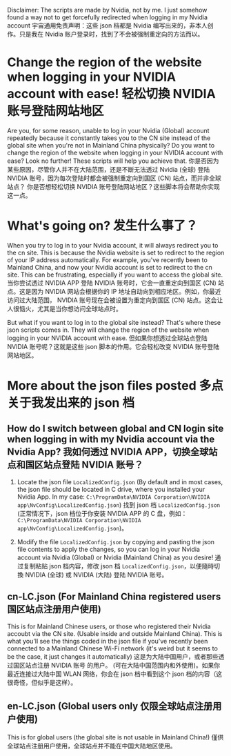 Disclaimer: The scripts are made by Nvidia, not by me. I just somehow found a way not to get forcefully redirected when logging in my Nvidia account
宇宙通用免责声明：这些 json 档都是 Nvidia 编写出来的，非本人创作。只是我在 Nvidia 账户登录时，找到了不会被强制重定向的方法而以。

# Change the region of the website when logging in your NVIDIA account with ease! 轻松切換 NVIDIA 账号登陆网站地区
Are you, for some reason, unable to log in your Nvidia (Global) account repeatedly because it constantly takes you to the CN site instead of the global site when you're not in Mainland China physically? Do you want to change the region of the website when logging in your NVIDIA account with ease? Look no further! These scripts will help you achieve that.
你是否因为某些原因，尽管你人并不在大陆范围，还是不断无法透过 Nvidia (全球) 登陆 NVIDIA 账号，因为每次登陆时都会被强制重定向到国区 (CN) 站点，而并非全球站点？ 你是否想轻松切换 NVIDIA 账号登陆网站地区？这些脚本将会帮助你实现这一点。

# What's going on? 发生什么事了？
When you try to log in to your Nvidia account, it will always redirect you to the cn site. This is because the Nvidia website is set to redirect to the region of your IP address automatically. For example, you've recently been to Mainland China, and now your Nvidia account is set to redirect to the cn site. This can be frustrating, especially if you want to access the global site.
当你尝试透过 NVIDIA APP 登陆 NVIDIA 账号时，它会一直重定向到国区 (CN) 站点。这是因为 NVIDIA 网站会根据你的 IP 地址自动向到相应地区。例如，你最近访问过大陆范围， NVIDIA 账号现在会被设置为重定向到国区 (CN) 站点。这会让人很恼火，尤其是当你想访问全球站点时。


But what if you want to log in to the global site instead? That's where these json scripts comes in. They will change the region of the website when logging in your NVIDIA account with ease.
但如果你想透过全球站点登陆 NVIDIA 账号呢？这就是这些 json 脚本的作用。它会轻松改变 NVIDIA 账号登陆网站地区。

# More about the json files posted 多点关于我发出来的 json 档

## How do I switch between global and CN login site when logging in with my Nvidia account via the Nvidia App? 我如何透过 NVIDIA APP，切换全球站点和国区站点登陆 NVIDIA 账号？
1. Locate the json file `LocalizedConfig.json`  (By default and in most cases, the json file should be located in C drive, where you installed your Nvidia App. In my case:  `C:\ProgramData\NVIDIA Corporation\NVIDIA app\NvConfig\LocalizedConfig.json`) 找到 json 档 `LocalizedConfig.json` (正常情况下，json 档位于你安装 NVIDIA APP 的 C 盘，例如：`C:\ProgramData\NVIDIA Corporation\NVIDIA app\NvConfig\LocalizedConfig.json`)。

2. Modify the file `LocalizedConfig.json` by copying and pasting the json file contents to apply the changes, so you can log in your Nvidia account via Nvidia (Global) or Nvidia (Mainland China) as you desire! 通过复制粘贴 json 档内容，修改 json 档 `LocalizedConfig.json`，以便隨時切換 NVIDIA (全球) 或 NVIDIA (大陆) 登陆 NVIDIA 账号。

## cn-LC.json (For Mainland China registered users 国区站点注册用户使用)
This is for Mainland Chinese users, or those who registered their Nvidia accoubt via the CN site. (Usable inside and outside Mainland China). This is what you'll see the things coded in the json file if you've recently been connected to a Mainland Chinese Wi-Fi network (it's weird but it seems to be the case, it just changes it automatically)
这是为大陆中国用户，或者那些透过国区站点注册 NVIDIA 账号 的用户。 (可在大陆中国范围内和外使用)。如果你最近连接过大陆中国 WLAN 网络，你会在 json 档中看到这个 json 档的内容（这很奇怪，但似乎是这样）。

## en-LC.json (Global users only 仅限全球站点注册用户使用)
This is for global users (the global site is not usable in Mainland China!)
僅供全球站点注册用户使用，全球站点并不能在中国大陆地区使用。
